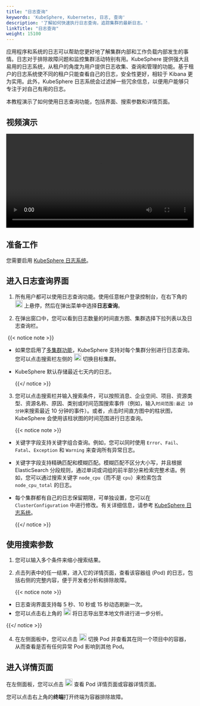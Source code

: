 ```yaml
---
title: "日志查询"
keywords: 'KubeSphere, Kubernetes, 日志, 查询'
description: '了解如何快速执行日志查询，追踪集群的最新日志。'
linkTitle: "日志查询"
weight: 15100
---
```


应用程序和系统的日志可以帮助您更好地了解集群内部和工作负载内部发生的事情。日志对于排除故障问题和监控集群活动特别有用。KubeSphere 提供强大且易用的日志系统，从租户的角度为用户提供日志收集、查询和管理的功能。基于租户的日志系统使不同的租户只能查看自己的日志，安全性更好，相较于 Kibana 更为实用。此外，KubeSphere 日志系统会过滤掉一些冗余信息，以便用户能够只专注于对自己有用的日志。

本教程演示了如何使用日志查询功能，包括界面、搜索参数和详情页面。

## 视频演示

<video controls="controls" style="width: 100% !important; height: auto !important;">
  <source type="video/mp4" src="https://kubesphere-community.pek3b.qingstor.com/videos/KubeSphere-v3.1.x-tutorial-videos/zh/KS311_200P010C202109_%E6%97%A5%E5%BF%97%E4%B8%8E%E4%BA%8B%E4%BB%B6%E6%9F%A5%E8%AF%A2.mp4">
</video>

## 准备工作

您需要启用 [KubeSphere 日志系统](../../pluggable-components/logging/)。

## 进入日志查询界面

1. 所有用户都可以使用日志查询功能。使用任意帐户登录控制台，在右下角的 <img src="/images/docs/v3.3/zh-cn/toolbox/log-query/toolbox.png" width='20' alt="icon" /> 上悬停，然后在弹出菜单中选择**日志查询**。

2. 在弹出窗口中，您可以看到日志数量的时间直方图、集群选择下拉列表以及日志查询栏。


​      {{< notice note >}}

- 如果您启用了[多集群功能](../../multicluster-management/)，KubeSphere 支持对每个集群分别进行日志查询。您可以点击搜索栏左侧的 <img src="/images/docs/v3.3/zh-cn/toolbox/log-query/drop-down-list.png" width='20' alt="icon" /> 切换目标集群。

- KubeSphere 默认存储最近七天内的日志。

  {{</ notice >}}

3. 您可以点击搜索栏并输入搜索条件，可以按照消息、企业空间、项目、资源类型、资源名称、原因、类别或时间范围搜索事件（例如，输入`时间范围:最近 10 分钟`来搜索最近 10 分钟的事件）。或者，点击时间直方图中的柱状图，KubeSphere 会使用该柱状图的时间范围进行日志查询。

    {{< notice note >}}

- 关键字字段支持关键字组合查询。例如，您可以同时使用 `Error`、`Fail`、`Fatal`、`Exception` 和 `Warning` 来查询所有异常日志。
- 关键字字段支持精确匹配和模糊匹配。模糊匹配不区分大小写，并且根据 ElasticSearch 分段规则，通过单词或词组的前半部分来检索完整术语。例如，您可以通过搜索关键字 `node_cpu`（而不是 `cpu`）来检索包含 `node_cpu_total` 的日志。

- 每个集群都有自己的日志保留期限，可单独设置，您可以在 `ClusterConfiguration` 中进行修改。有关详细信息，请参考 [KubeSphere 日志系统](../../pluggable-components/logging/)。

    {{</ notice >}}

## 使用搜索参数

1. 您可以输入多个条件来缩小搜索结果。

2. 点击列表中的任一结果，进入它的详情页面，查看该容器组 (Pod) 的日志，包括右侧的完整内容，便于开发者分析和排除故障。

    {{< notice note >}}

- 日志查询界面支持每 5 秒、10 秒或 15 秒动态刷新一次。
- 您可以点击右上角的 <img src="/images/docs/v3.3/zh-cn/toolbox/log-query/export-logs.png" width='20' alt="icon" /> 将日志导出至本地文件进行进一步分析。

{{</ notice >}}

4. 在左侧面板中，您可以点击 <img src="/images/docs/v3.3/zh-cn/toolbox/log-query/drop-down-list.png" width='20' alt="icon" /> 切换 Pod 并查看其在同一个项目中的容器，从而查看是否有任何异常 Pod 影响到其他 Pod。


## 进入详情页面

在左侧面板，您可以点击 <img src="/images/docs/v3.3/zh-cn/toolbox/log-query/view-detail-page.png" width='20' alt="icon" /> 查看 Pod 详情页面或容器详情页面。

您可以点击右上角的**终端**打开终端为容器排除故障。
